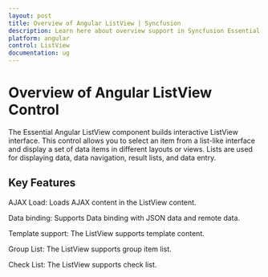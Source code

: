 ```yaml
---
layout: post
title: Overview of Angular ListView | Syncfusion
description: Learn here about overview support in Syncfusion Essential Angular ListView control, its elements and more details.
platform: angular
control: ListView
documentation: ug
---
```


# Overview of Angular ListView Control

The Essential Angular ListView component builds interactive ListView interface. This control allows you to select an item from a list-like interface and display a set of data items in different layouts or views. Lists are used for displaying data, data navigation, result lists, and data entry.

## Key Features

AJAX Load: Loads AJAX content in the ListView content.

Data binding: Supports Data binding with JSON data and remote data.

Template support: The ListView supports template content.

Group List: The ListView supports group item list.

Check List: The ListView supports check list.

